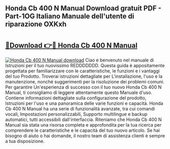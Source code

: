## Honda Cb 400 N Manual Download gratuit PDF - Part-1OG Italiano Manuale dell'utente di riparazione OXKxh

# <h2><a href="http://dfaczpf.blite.top/?on=Honda+Cb+400+N+Manual">🔗Download 👉🔴 Honda Cb 400 N Manual</a></h2>

[![Honda Cb 400 N Manual download](https://i.imgur.com/lujVjoI.png)](http://dfaczpf.blite.top/?on=Honda+Cb+400+N+Manual)
Ciao e benvenuto nel manuale di Istruzioni per il tuo nuovissimo REDDDDDDD. Questa guida è appositamente progettata per familiarizzare con le caratteristiche, le funzioni e i vantaggi del tuo Prodotto. Troverai istruzioni dettagliate per L'installazione, l'uso e la manutenzione, nonché suggerimenti per la risoluzione dei problemi comuni. Per garantire Un'esperienza di successo con il tuo nuovo Honda Cb 400 N Manual, ti consigliamo di leggere attentamente questo Manuale d'uso. Contiene informazioni dettagliate sulla configurazione del prodotto, Istruzioni per l'uso e una panoramica delle varie funzioni e capacità. Honda Cb 400 N Manual ha una serie di funzionalità avanzate, tra cui comandi vocali, Impostazioni personalizzabili, Supporto multilingue e backup automatici, tutti accessibili dall'interfaccia. Riteniamo che Honda Cb 400 N Manual sia stata una risorsa completa e approfondita per la tua ricerca per comprendere le caratteristiche e le capacità del tuo nuovo articolo. Se hai bisogno di aiuto o hai domande, il nostro team di assistenza clienti è sempre a tua disposizione.
